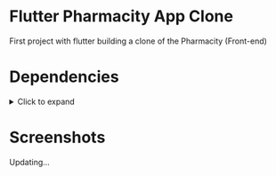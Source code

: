 # Flutter Pharmacity App Clone

First project with flutter building a clone of the Pharmacity (Front-end)

# Dependencies 
<details>
    <summary>Click to expand</summary>

* [page_transition](https://pub.dev/packages/page_transition)
* [convex_bottom_bar](https://pub.dev/packages/convex_bottom_bar)
* [otp_text_field](https://pub.dev/packages/otp_text_field)
* [timer_count_down](https://pub.dev/packages/timer_count_down)
* [shared_preferences](https://pub.dev/packages/shared_preferences)
</details>

# Screenshots
Updating...
